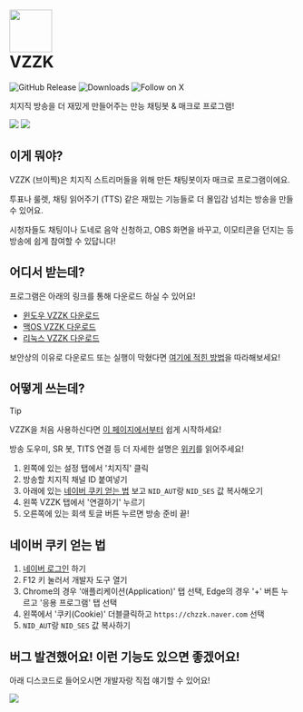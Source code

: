 

# <img src="https://i.imgur.com/25zrhS8.png" width="75" height="75"> <br/> VZZK
![GitHub Release](https://img.shields.io/github/v/release/auejin/vzzk-bot)
![Downloads](https://img.shields.io/badge/downloads-1.7K-blue)
![Follow on X](https://img.shields.io/twitter/follow/sardinevish)

치지직 방송을 더 재밌게 만들어주는 만능 채팅봇 & 매크로 프로그램!

![](https://i.imgur.com/ENX9xn2.gif)
![](https://i.imgur.com/RyyySM6.gif)

## 이게 뭐야?

VZZK (브이찍)은 치지직 스트리머들을 위해 만든 채팅봇이자 매크로 프로그램이에요.

투표나 룰렛, 채팅 읽어주기 (TTS) 같은 재밌는 기능들로 더 몰입감 넘치는 방송을 만들 수 있어요.

시청자들도 채팅이나 도네로 음악 신청하고, OBS 화면을 바꾸고, 이모티콘을 던지는 등 방송에 쉽게 참여할 수 있답니다!

## 어디서 받는데?

프로그램은 아래의 링크를 통해 다운로드 하실 수 있어요!
- [윈도우 VZZK 다운로드](https://storage.googleapis.com/vzzk/release/Vzzk_Windows.zip)
- [맥OS VZZK 다운로드](https://storage.googleapis.com/vzzk/release/Vzzk_Mac.tar.gz)
- [리눅스 VZZK 다운로드](https://storage.googleapis.com/vzzk/release/Vzzk_Ubuntu.tar.gz)

보안상의 이유로 다운로드 또는 실행이 막혔다면 [여기에 적힌 방법](https://github.com/auejin/vzzk-bot/wiki#%EB%B3%B4%EC%95%88-%EC%9D%B4%EC%8A%88-%ED%95%B4%EA%B2%B0%ED%95%98%EA%B8%B0)을 따라해보세요!

## 어떻게 쓰는데?

> [!TIP]
> VZZK을 처음 사용하신다면 [이 페이지에서부터](https://github.com/auejin/vzzk-bot/wiki/VZZK-%EC%B2%AB-%EC%82%AC%EC%9A%A9-%EB%B0%A9%EB%B2%95) 쉽게 시작하세요!
> 
> 방송 도우미, SR 봇, TITS 연결 등 더 자세한 설명은 [위키](https://github.com/auejin/vzzk-bot/wiki)를 읽어주세요!

1. 왼쪽에 있는 설정 탭에서 '치지직' 클릭
2. 방송할 치지직 채널 ID 붙여넣기
3. 아래에 있는 [네이버 쿠키 얻는 법](#네이버-쿠키-얻는-법) 보고 `NID_AUT`랑 `NID_SES` 값 복사해오기
4. 왼쪽 VZZK 탭에서 '연결하기' 누르기
5. 오른쪽에 있는 회색 토글 버튼 누르면 방송 준비 끝!

## 네이버 쿠키 얻는 법

1. [네이버 로그인](https://nid.naver.com/nidlogin.login?svctype=262144&url=https%3A%2F%2Fchzzk.naver.com%2F328e7f44058c9ed319417ed930079985) 하기
2. F12 키 눌러서 개발자 도구 열기
3. Chrome의 경우 '애플리케이션(Application)' 탭 선택, Edge의 경우 '+' 버튼 누르고 '응용 프로그램' 탭 선택
4. 왼쪽에서 '쿠키(Cookie)' 더블클릭하고 `https://chzzk.naver.com` 선택
5. `NID_AUT`랑 `NID_SES` 값 복사하기

## 버그 발견했어요! 이런 기능도 있으면 좋겠어요!

아래 디스코드로 들어오시면 개발자랑 직접 얘기할 수 있어요!

[![](https://dcbadge.limes.pink/api/server/HfycCNdUCF)](https://discord.gg/nej5zmZADX)
